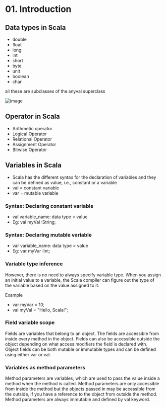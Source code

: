 # 01. Introduction 

## Data types in Scala
- double
- float
- long
- int
- short
- byte
- unit
- boolean
- char

all these are subclasses of the anyval superclass

![image](https://github.com/user-attachments/assets/2668ce04-5af4-4777-a13b-3fd9f6e78b6c)

## Operator in Scala
- Arithmetic operator
- Logical Operator
- Relational Operator
- Assignment Operator
- Bitwise Operator

## Variables in Scala
- Scala has the different syntax for the declaration of variables and they can be defined as value, i.e., constant or a variable
- val = constant variable
- var = mutable variable

### Syntax: Declaring constant variable
- val variable_name: data type = value
- Eg: val myVal :String;

### Syntax: Declaring mutable variable
- var variable_name: data type = value
- Eg:  var myVar :Int;

### Variable type inference
However, there is no need to always specify variable type. When you assign an initial value to a variable, the Scala compiler can figure out the type of the variable based on the value assigned to it. 

Example
- var myVar = 10;
- val myVal = "Hello, Scala!";

### Field variable scope
Fields are variables that belong to an object. The fields are accessible from inside every method in the object. Fields can also be accessible outside the object depending on what access modifiers the field is declared with. Object fields can be both mutable or immutable types and can be defined using either var or val.

### Variables as method parameters
Method parameters are variables, which are used to pass the value inside a method when the method is called. Method parameters are only accessible from inside the method but the objects passed in may be accessible from the outside, if you have a reference to the object from outside the method. Method parameters are always immutable and defined by val keyword.


